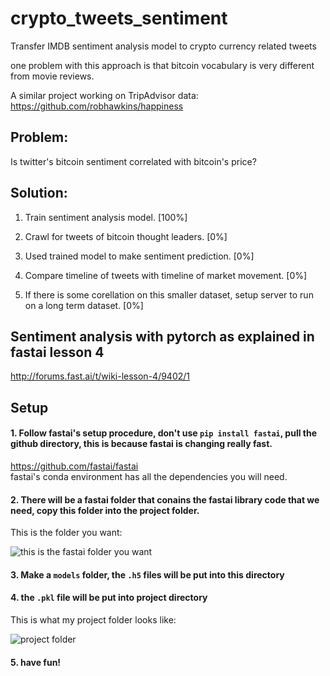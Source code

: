 # crypto_tweets_sentiment
Transfer IMDB sentiment analysis model to crypto currency related tweets

one problem with this approach is that bitcoin vocabulary is very different from movie reviews.

A similar project working on TripAdvisor data: https://github.com/robhawkins/happiness

## Problem:
Is twitter's bitcoin sentiment correlated with bitcoin's price?

## Solution:
1. Train sentiment analysis model. [100%]

2. Crawl for tweets of bitcoin thought leaders. [0%]

3. Used trained model to make sentiment prediction. [0%]

4. Compare timeline of tweets with timeline of market movement. [0%]

5. If there is some corellation on this smaller dataset, setup server to run on a long term dataset. [0%]

## Sentiment analysis with pytorch as explained in fastai lesson 4

http://forums.fast.ai/t/wiki-lesson-4/9402/1

## Setup

#### 1. Follow fastai's setup procedure, don't use `pip install fastai`, pull the github directory, this is because fastai is changing really fast.
https://github.com/fastai/fastai<br>
fastai's conda environment has all the dependencies you will need.

#### 2. There will be a fastai folder that conains the fastai library code that we need, copy this folder into the project folder.

This is the folder you want:

![this is the fastai folder you want](https://github.com/mingrui/crypto_tweets_sentiment/raw/master/copy_fastai.png)

#### 3. Make a `models` folder, the `.h5` files will be put into this directory

#### 4. the `.pkl` file will be put into project directory

This is what my project folder looks like:

![project folder](https://github.com/mingrui/crypto_tweets_sentiment/raw/master/dir.png)

#### 5. have fun!

